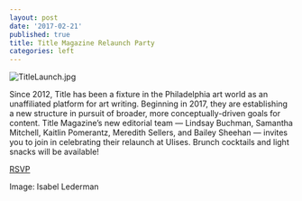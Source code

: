 ```yaml
---
layout: post
date: '2017-02-21'
published: true
title: Title Magazine Relaunch Party
categories: left
---
```

![TitleLaunch.jpg]({{site.baseurl}}/assets/img/TitleLaunch.jpg)

Since 2012, Title has been a fixture in the Philadelphia art world as an unaffiliated platform for art writing. Beginning in 2017, they are establishing a new structure in pursuit of broader, more conceptually-driven goals for content. Title Magazine’s new editorial team — Lindsay Buchman, Samantha Mitchell, Kaitlin Pomerantz, Meredith Sellers, and Bailey Sheehan — invites you to join  in celebrating their relaunch at Ulises. Brunch cocktails and light snacks will be available!

[RSVP](https://www.facebook.com/events/376630539361171/)

Image: Isabel Lederman
